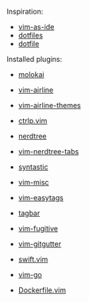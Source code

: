Inspiration:

 - [vim-as-ide](https://github.com/jez/vim-as-an-ide)
 - [dotfiles](https://github.com/jez/dotfiles/blob/master/vimrc)
 - [dotfile](https://github.com/bezi/dotfiles/tree/master/vim/config)

Installed plugins:

 - [molokai](https://github.com/tomasr/molokai)
 - [vim-airline](https://github.com/vim-airline/vim-airline)
 - [vim-airline-themes](https://github.com/vim-airline/vim-airline-themes)

 - [ctrlp.vim](https://github.com/ctrlpvim/ctrlp.vim)

 - [nerdtree](https://github.com/scrooloose/nerdtree)
 - [vim-nerdtree-tabs](https://github.com/jistr/vim-nerdtree-tabs)

 - [syntastic](https://github.com/vim-syntastic/syntastic)

 - [vim-misc](https://github.com/xolox/vim-misc)
 - [vim-easytags](https://github.com/xolox/vim-easytags)
 - [tagbar](https://github.com/majutsushi/tagbar)

 - [vim-fugitive](https://github.com/tpope/vim-fugitive)
 - [vim-gitgutter](https://github.com/airblade/vim-gitgutter)

 - [swift.vim](https://github.com/keith/swift.vim)

 - [vim-go](https://github.com/fatih/vim-go)
 - [Dockerfile.vim](https://github.com/ekalinin/Dockerfile.vim)
